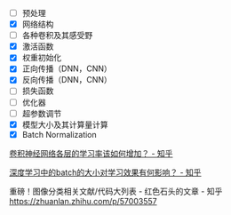 

- [ ] 预处理
- [x] 网络结构
- [ ] 各种卷积及其感受野
- [x] 激活函数
- [x] 权重初始化
- [x] 正向传播（DNN，CNN）
- [x] 反向传播（DNN，CNN）
- [ ] 损失函数
- [ ] 优化器
- [ ] 超参数调节
- [x] 模型大小及其计算量计算
- [x] Batch Normalization

[卷积神经网络各层的学习率该如何增加？ - 知乎](https://www.zhihu.com/question/291795859)

[深度学习中的batch的大小对学习效果有何影响？ - 知乎](https://www.zhihu.com/question/32673260?sort=created)

重磅！图像分类相关文献/代码大列表 - 红色石头的文章 - 知乎
https://zhuanlan.zhihu.com/p/57003557



